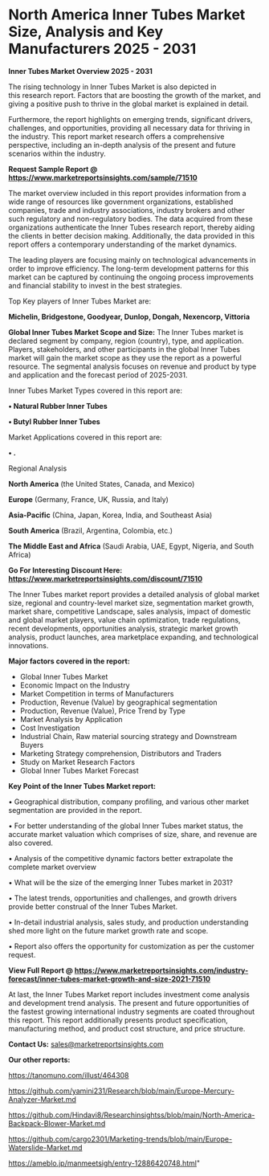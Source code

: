 # North America Inner Tubes Market Size, Analysis and Key Manufacturers 2025 - 2031

<Strong> Inner Tubes Market Overview 2025 - 2031</strong>

The rising technology in Inner Tubes Market is also depicted in this research report. Factors that are boosting the growth of the market, and giving a positive push to thrive in the global market is explained in detail.

Furthermore, the report highlights on emerging trends, significant drivers, challenges, and opportunities, providing all necessary data for thriving in the industry. This report market research offers a comprehensive perspective, including an in-depth analysis of the present and future scenarios within the industry.

<strong>Request Sample Report @ <a href=https://www.marketreportsinsights.com/sample/71510>https://www.marketreportsinsights.com/sample/71510</a></strong>

The market overview included in this report provides information from a wide range of resources like government organizations, established companies, trade and industry associations, industry brokers and other such regulatory and non-regulatory bodies. The data acquired from these organizations authenticate the Inner Tubes research report, thereby aiding the clients in better decision making. Additionally, the data provided in this report offers a contemporary understanding of the market dynamics.

The leading players are focusing mainly on technological advancements in order to improve efficiency. The long-term development patterns for this market can be captured by continuing the ongoing process improvements and financial stability to invest in the best strategies.

Top Key players of Inner Tubes Market are:

<strong>Michelin, Bridgestone, Goodyear, Dunlop, Dongah, Nexencorp, Vittoria</strong>

<strong><b>Global Inner Tubes Market Scope and Size:</b></strong>
The Inner Tubes market is declared segment by company, region (country), type, and application. Players, stakeholders, and other participants in the global Inner Tubes market will gain the market scope as they use the report as a powerful resource. The segmental analysis focuses on revenue and product by type and application and the forecast period of 2025-2031.

Inner Tubes Market Types covered in this report are:

<strong>• Natural Rubber Inner Tubes

• Butyl Rubber Inner Tubes</strong>

Market Applications covered in this report are:

<strong>• .</strong> 

Regional Analysis

<strong>North America</strong> (the United States, Canada, and Mexico)

<strong>Europe</strong> (Germany, France, UK, Russia, and Italy)

<strong>Asia-Pacific</strong> (China, Japan, Korea, India, and Southeast Asia)

<strong>South America</strong> (Brazil, Argentina, Colombia, etc.)

<strong>The Middle East and Africa</strong> (Saudi Arabia, UAE, Egypt, Nigeria, and South Africa)

<strong>Go For Interesting Discount Here: <a href=https://www.marketreportsinsights.com/discount/71510>https://www.marketreportsinsights.com/discount/71510</a></strong>

The Inner Tubes market report provides a detailed analysis of global market size, regional and country-level market size, segmentation market growth, market share, competitive Landscape, sales analysis, impact of domestic and global market players, value chain optimization, trade regulations, recent developments, opportunities analysis, strategic market growth analysis, product launches, area marketplace expanding, and technological innovations.

<strong><b>Major factors covered in the report:</b></strong>
<ul>
  <li>Global Inner Tubes Market </li>
  <li>Economic Impact on the Industry</li>
  <li>Market Competition in terms of Manufacturers</li>
  <li>Production, Revenue (Value) by geographical segmentation</li>
  <li>Production, Revenue (Value), Price Trend by Type</li>
  <li>Market Analysis by Application</li>
  <li>Cost Investigation</li>
  <li>Industrial Chain, Raw material sourcing strategy and Downstream Buyers</li>
  <li>Marketing Strategy comprehension, Distributors and Traders</li>
  <li>Study on Market Research Factors</li>
  <li>Global Inner Tubes Market Forecast</li>
</ul>

<strong><b>Key Point of the Inner Tubes Market report:</b></strong>

• Geographical distribution, company profiling, and various other market segmentation are provided in the report.

• For better understanding of the global Inner Tubes market status, the accurate market valuation which comprises of size, share, and revenue are also covered.

• Analysis of the competitive dynamic factors better extrapolate the complete market overview

• What will be the size of the emerging Inner Tubes market in 2031?

• The latest trends, opportunities and challenges, and growth drivers provide better construal of the Inner Tubes Market.

• In-detail industrial analysis, sales study, and production understanding shed more light on the future market growth rate and scope.

• Report also offers the opportunity for customization as per the customer request.

<strong><b>View Full Report @ <a href=https://www.marketreportsinsights.com/industry-forecast/inner-tubes-market-growth-and-size-2021-71510>https://www.marketreportsinsights.com/industry-forecast/inner-tubes-market-growth-and-size-2021-71510</a></b></strong>


At last, the Inner Tubes Market report includes investment come analysis and development trend analysis. The present and future opportunities of the fastest growing international industry segments are coated throughout this report. This report additionally presents product specification, manufacturing method, and product cost structure, and price structure.

<strong>Contact Us:</strong>
sales@marketreportsinsights.com

<strong>Our other reports:</strong>

<a href=https://tanomuno.com/illust/464308>https://tanomuno.com/illust/464308</a>

<a href=https://github.com/yamini231/Research/blob/main/Europe-Mercury-Analyzer-Market.md>https://github.com/yamini231/Research/blob/main/Europe-Mercury-Analyzer-Market.md</a>

<a href=https://github.com/Hindavi8/Researchinsightss/blob/main/North-America-Backpack-Blower-Market.md>https://github.com/Hindavi8/Researchinsightss/blob/main/North-America-Backpack-Blower-Market.md</a>

<a href=https://github.com/cargo2301/Marketing-trends/blob/main/Europe-Waterslide-Market.md>https://github.com/cargo2301/Marketing-trends/blob/main/Europe-Waterslide-Market.md</a>

<a href=https://ameblo.jp/manmeetsigh/entry-12886420748.html>https://ameblo.jp/manmeetsigh/entry-12886420748.html</a>"
